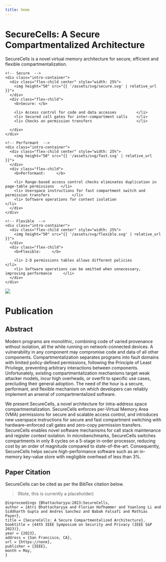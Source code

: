 ```yaml
---
title: Home
---
```


# SecureCells: A Secure Compartmentalized Architecture

<div class="intro-container">
  <div style="width: 100%">
    SecureCells is a novel virtual memory architecture for secure, efficient and flexible 
    compartmentalization.

    <!-- Secure  -->
    <div class="intro-container">
      <div class="flex-child center" style="width: 25%">
        <img height="50" src="{{ '/assets/svg/secure.svg' | relative_url }}">
      </div>
      <div class="flex-child">
        <b>Secure: </b>

        <li> Access control for code and data accesses         </li>
        <li> Secured call gates for inter-compartment calls    </li>
        <li> Checks on permission transfers                    </li>

      </div>
    </div>

    <!-- Performant  -->
    <div class="intro-container">
      <div class="flex-child center" style="width: 25%">
        <img height="50" src="{{ '/assets/svg/fast.svg' | relative_url }}">
      </div>
      <div class="flex-child">
        <b>Performant:     </b>

        <li> Range-based access control checks eliminates duplication in page-table permissions   </li>
        <li> Userspace instructions for fast compartment switch and permission transfers          </li>
        <li> Software operations for context isolation                                            </li>
      </div>
    </div>

    <!-- Flexible  -->
    <div class="intro-container">
      <div class="flex-child center" style="width: 25%">
        <img height="50" src="{{ '/assets/svg/flexible.svg' | relative_url }}">
      </div>
      <div class="flex-child">
        <b>Flexible:     </b>

        <li> 2-D permissions tables allows different policies                               </li>
        <li> Software operations can be omitted when unnecessary, improving performance     </li>
      </div>
    </div>




  </div>

  <div class="thumbnail center">
    <a href="https://infoscience.epfl.ch/record/301914">
    <img class="thumbnail" src="{{ '/assets/img/preprint.png' | relative_url }}">
    </a>
  </div>
</div>

# Publication
## Abstract

Modern programs are monolithic, combining code of varied provenance without isolation, all the while running on network-connected devices. A vulnerability in any component may compromise code and data of all other components. Compartmentalization separates programs into fault domains with limited policy-defined permissions, following the Principle of Least Privilege, preventing arbitrary interactions between components. Unfortunately, existing compartmentalization mechanisms target weak attacker models, incur high overheads, or overfit to specific use cases, precluding their general adoption. The need of the hour is a secure, performant, and flexible mechanism on which developers can reliably implement an arsenal of compartmentalized software. 

We present SecureCells, a novel architecture for intra-address space compartmentalization. SecureCells enforces per-Virtual Memory Area (VMA) permissions for secure and scalable access control, and introduces new userspace instructions for secure and fast compartment switching with hardware-enforced call gates and zero-copy permission transfers. SecureCells enables novel software mechanisms for call stack maintenance and register context isolation. In microbenchmarks, SecureCells switches compartments  in only 8 cycles on a 5-stage in-order processor, reducing cost by an order of magnitude compared to state-of-the-art. Consequently, SecureCells helps secure high-performance software such as an in-memory key-value store with negligible overhead of less than 3%.

## Paper Citation

SecureCells can be cited as per the BibTex citation below.

> (Note, this is currently a placeholder)

```
@inproceedings {Bhattacharyya:2023:SecureCells,
author = {Atri Bhattacharyya and Florian Hofhammer and Yuanlong Li and Siddharth Gupta and Andres Sanchez and Babak Falsafi and Mathias Payer},
title = {SecureCells: A Secure Compartmentalized Architecture},
booktitle = {44th IEEE Symposium on Security and Privacy (IEEE S&P 2023)},
year = {2023},
address = {San Francisco, CA},
url = {https://none},
publisher = {IEEE},
month = May,
}
```
